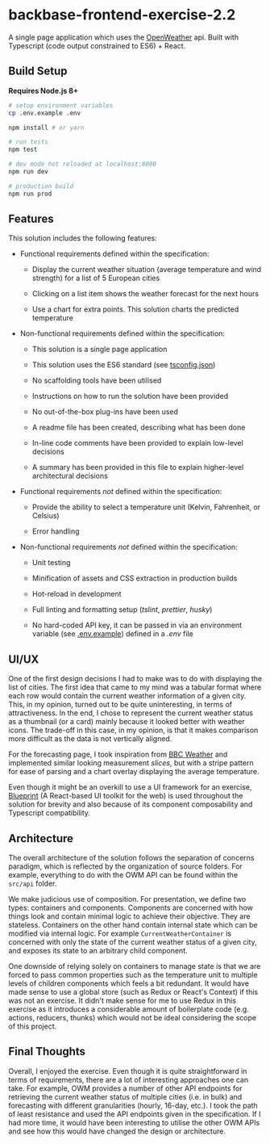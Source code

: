 # backbase-frontend-exercise-2.2

A single page application which uses the [OpenWeather](https://openweathermap.org/api) api. Built with Typescript (code output constrained to ES6) + React.

## Build Setup

**Requires Node.js 8+**

```bash
# setup environment variables
cp .env.example .env

npm install # or yarn

# run tests
npm test

# dev mode hot reloaded at localhost:8080
npm run dev

# production build
npm run prod
```

## Features

This solution includes the following features:

- Functional requirements defined within the specification:

  - Display the current weather situation (average temperature and wind strength) for a list of 5 European cities

  - Clicking on a list item shows the weather forecast for the next hours

  - Use a chart for extra points. This solution charts the predicted temperature

- Non-functional requirements defined within the specification:

  - This solution is a single page application

  - This solution uses the ES6 standard (see [tsconfig.json](tsconfig.json))

  - No scaffolding tools have been utilised

  - Instructions on how to run the solution have been provided

  - No out-of-the-box plug-ins have been used

  - A readme file has been created, describing what has been done

  - In-line code comments have been provided to explain low-level decisions

  - A summary has been provided in this file to explain higher-level architectural decisions

- Functional requirements _not_ defined within the specification:

  - Provide the ability to select a temperature unit (Kelvin, Fahrenheit, or Celsius)

  - Error handling

- Non-functional requirements _not_ defined within the specification:

  - Unit testing

  - Minification of assets and CSS extraction in production builds

  - Hot-reload in development

  - Full linting and formatting setup (_tslint_, _prettier_, _husky_)

  - No hard-coded API key, it can be passed in via an environment variable (see [.env.example](.env.example)) defined in a _.env_ file

## UI/UX

One of the first design decisions I had to make was to do with displaying the list of cities. The first idea that came to my mind was a tabular format where each row would contain the current weather information of a given city. This, in my opinion, turned out to be quite uninteresting, in terms of attractiveness. In the end, I chose to represent the current weather status as a thumbnail (or a card) mainly because it looked better with weather icons. The trade-off in this case, in my opinion, is that it makes comparison more difficult as the data is not vertically aligned.

For the forecasting page, I took inspiration from [BBC Weather](https://www.bbc.com/weather/2653822) and implemented similar looking measurement _slices_, but with a stripe pattern for ease of parsing and a chart overlay displaying the average temperature.

Even though it might be an overkill to use a UI framework for an exercise, [Blueprint](https://blueprintjs.com/) (A React-based UI toolkit for the web) is used throughout the solution for brevity and also because of its component composability and Typescript compatibility.

## Architecture

The overall architecture of the solution follows the separation of concerns paradigm, which is reflected by the organization of source folders. For example, everything to do with the OWM API can be found within the `src/api` folder.

We make judicious use of composition. For presentation, we define two types: containers and components. Components are concerned with how things look and contain minimal logic to achieve their objective. They are stateless. Containers on the other hand contain internal state which can be modified via internal logic. For example `CurrentWeatherContainer` is concerned with only the state of the current weather status of a given city, and exposes its state to an arbitrary child component.

One downside of relying solely on containers to manage state is that we are forced to pass common properties such as the temperature unit to multiple levels of children components which feels a bit redundant. It would have made sense to use a global store (such as Redux or React's Context) if this was not an exercise. It didn't make sense for me to use Redux in this exercise as it introduces a considerable amount of boilerplate code (e.g. actions, reducers, thunks) which would not be ideal considering the scope of this project.

## Final Thoughts

Overall, I enjoyed the exercise. Even though it is quite straightforward in terms of requirements, there are a lot of interesting approaches one can take. For example, OWM provides a number of other API endpoints for retrieving the current weather status of multiple cities (i.e. in bulk) and forecasting with different granularities (hourly, 16-day, etc.). I took the path of least resistance and used the API endpoints given in the specification. If I had more time, it would have been interesting to utilise the other OWM APIs and see how this would have changed the design or architecture.
